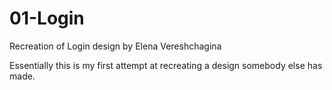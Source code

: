 # 01-Login
Recreation of Login design by Elena Vereshchagina

Essentially this is my first attempt at recreating a design somebody else has made.

